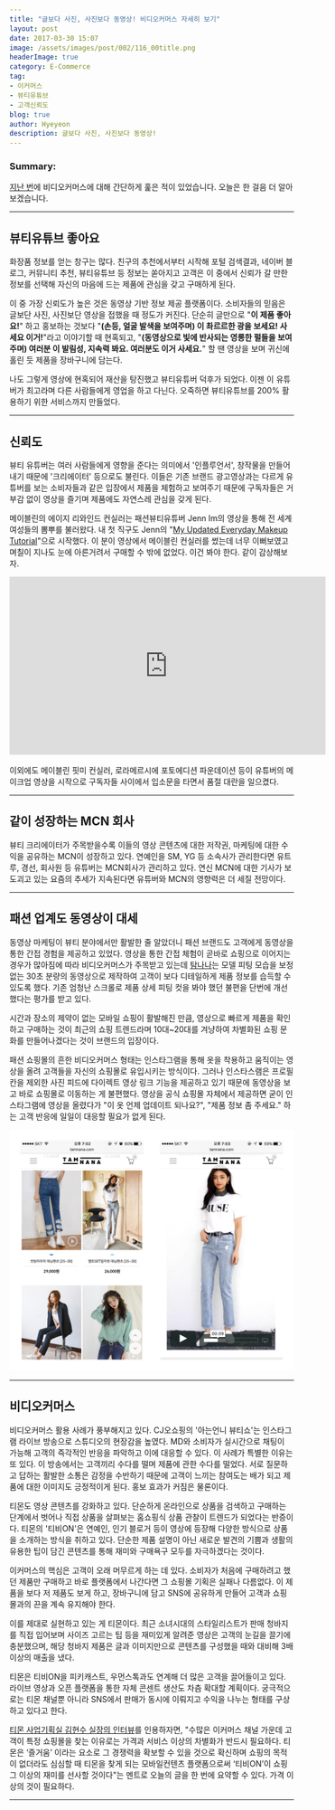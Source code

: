 ```yaml
---
title: "글보다 사진, 사진보다 동영상! 비디오커머스 자세히 보기"
layout: post
date: 2017-03-30 15:07
image: /assets/images/post/002/116_00title.png
headerImage: true
category: E-Commerce
tag:
- 이커머스
- 뷰티유튜브
- 고객신뢰도
blog: true
author: Hyeyeon
description: 글보다 사진, 사진보다 동영상!
---
```


### Summary:

[지난 번](https://imyeonn.github.io/blog/e-commerce/112/)에 비디오커머스에 대해 간단하게 훑은 적이 있었습니다. 오늘은 한 걸음 더 알아보겠습니다.

---

## 뷰티유튜브 좋아요

화장품 정보를 얻는 창구는 많다. 친구의 추천에서부터 시작해 포털 검색결과, 네이버 블로그, 커뮤니티 추천, 뷰티유튜브 등 정보는 쏟아지고 고객은 이 중에서 신뢰가 갈 만한 정보를 선택해 자신의 마음에 드는 제품에 관심을 갖고 구매하게 된다.

이 중 가장 신뢰도가 높은 것은 동영상 기반 정보 제공 플랫폼이다. 소비자들의 믿음은 글보단 사진, 사진보단 영상을 접했을 때 정도가 커진다. 단순히 글만으로 "**이 제품 좋아요!**" 하고 홍보하는 것보다 "**(손등, 얼굴 발색을 보여주며) 이 촤르르한 광을 보세요! 사세요 이거!**"라고 이야기할 때 현혹되고, "**(동영상으로 빛에 반사되는 영롱한 펄들을 보여주며) 여러분 이 발림성, 지속력 봐요. 여러분도 이거 사세요.**" 할 땐 영상을 보며 귀신에 홀린 듯 제품을 장바구니에 담는다.

나도 그렇게 영상에 현혹되어 재산을 탕진했고 뷰티유튜버 덕후가 되었다. 이젠 이 유튜버가 최고라며 다른 사람들에게 영업을 하고 다닌다. 오죽하면 뷰티유튜브를 200% 활용하기 위한 서비스까지 만들었다.

---

## 신뢰도

뷰티 유튜버는 여러 사람들에게 영향을 준다는 의미에서 '인플루언서', 창작물을 만들어내기 때문에 '크리에이터' 등으로도 불린다. 이들은 기존 브랜드 광고영상과는 다르게 유튜버를 보는 소비자들과 같은 입장에서 제품을 체험하고 보여주기 때문에 구독자들은 거부감 없이 영상을 즐기며 제품에도 자연스레 관심을 갖게 된다.

메이블린의 에이지 리와인드 컨실러는 패션뷰티유튜버 Jenn Im의 영상을 통해 전 세계 여성들의 뽐뿌를 불러왔다. 내 첫 직구도 Jenn의 "[My Updated Everyday Makeup Tutorial](https://www.youtube.com/watch?v=TvKymDP85JI&list=PLPeJxVcD-gmaikAZTUsAGiLwuhqwZ49kp&index=23)"으로 시작했다. 이 분이 영상에서 메이블린 컨실러를 썼는데 너무 이뻐보였고 며칠이 지나도 눈에 아른거려서 구매할 수 밖에 없었다. 이건 봐야 한다. 같이 감상해보자.

<p align="middle">
<iframe width="560" height="315" src="https://www.youtube.com/embed/TvKymDP85JI?list=PLPeJxVcD-gmaikAZTUsAGiLwuhqwZ49kp" frameborder="0" allowfullscreen></iframe>
</p>

이외에도 메이블린 핏미 컨실러, 로라메르시에 포토에디션 파운데이션 등이 유튜버의 메이크업 영상을 시작으로 구독자들 사이에서 입소문을 타면서 품절 대란을 일으켰다.

---

## 같이 성장하는 MCN 회사

뷰티 크리에이터가 주목받을수록 이들의 영상 콘텐츠에 대한 저작권, 마케팅에 대한 수익을 공유하는 MCN이 성장하고 있다. 연예인을 SM, YG 등 소속사가 관리한다면 유트루, 경선, 회사원 등 유튜버는 MCN회사가 관리하고 있다. 연신 MCN에 대한 기사가 보도괴고 있는 요즘의 추세가 지속된다면 유튜버와 MCN의 영향력은 더 세질 전망이다.

---

## 패션 업계도 동영상이 대세

동영상 마케팅이 뷰티 분야에서만 활발한 줄 알았더니 패션 브랜드도 고객에게 동영상을 통한 간접 경험을 제공하고 있었다. 영상을 통한 간접 체험이 곧바로 쇼핑으로 이어지는 경우가 많아짐에 따라 비디오커머스가 주목받고 있는데 [탐나나](http://tamnana.com/)는 모델 피팅 모습을 보정 없는 30초 분량의 동영상으로 제작하여 고객이 보다 디테일하게 제품 정보를 습득할 수 있도록 했다. 기존 엄청난 스크롤로 제품 상세 피팅 컷을 봐야 했던 불편을 단번에 개선했다는 평가를 받고 있다.

시간과 장소의 제약이 없는 모바일 쇼핑이 활발해진 만큼, 영상으로 빠르게 제품을 확인하고 구매하는 것이 최근의 쇼핑 트렌드라며 10대~20대를 겨냥하여 차별화된 쇼핑 문화를 만들어나겠다는 것이 브랜드의 입장이다.

패션 쇼핑몰의 흔한 비디오커머스 형태는 인스타그램을 통해 옷을 착용하고 움직이는 영상을 올려 고객들을 자신의 쇼핑몰로 유입시키는 방식이다. 그러나 인스타스램은 프로필칸을 제외한 사진 피드에 다이렉트 영상 링크 기능을 제공하고 있기 때문에 동영상을 보고 바로 쇼핑몰로 이동하는 게 불편했다. 영상을 공식 쇼핑몰 자체에서 제공하면 굳이 인스타그램에 영상을 올렸다가 "이 옷 언제 업데이트 되나요?", "제품 정보 좀 주세요." 하는 고객 반응에 일일이 대응할 필요가 없게 된다.

![](/assets/images/post/002/116_01.png)

---

## 비디오커머스

비디오커머스 활용 사례가 풍부해지고 있다. CJ오쇼핑의 '아는언니 뷰티쇼'는 인스타그램 라이브 방송으로 스튜디오의 현장감을 높였다. MD와 소비자가 실시간으로 채팅이 가능해 고객의 즉각적인 반응을 파악하고 이에 대응할 수 있다. 이 사례가 특별한 이유는 또 있다. 이 방송에서는 고객끼리 수다를 떨며 제품에 관한 수다를 떨었다. 서로 질문하고 답하는 활발한 소통은 감정을 수반하기 때문에 고객이 느끼는 참여도는 배가 되고 제품에 대한 이미지도 긍정적이게 된다. 홍보 효과가 커짐은 물론이다.

티몬도 영상 콘텐츠를 강화하고 있다. 단순하게 온라인으로 상품을 검색하고 구매하는 단계에서 벗어나 직접 상품을 살펴보는 홈쇼핑식 상품 관찰이 트렌드가 되었다는 반증이다. 티몬의 '티비ON'은 연예인, 인기 블로거 등이 영상에 등장해 다양한 방식으로 상품을 소개하는 방식을 취하고 있다. 단순한 제품 설명이 아닌 새로운 발견의 기쁨과 생활의 유용한 팁이 담긴 콘텐츠를 통해 재미와 구매욕구 모두를 자극하겠다는 것이다.

이커머스의 핵심은 고객이 오래 머무르게 하는 데 있다. 소비자가 처음에 구매하려고 했던 제품만 구매하고 바로 플랫폼에서 나간다면 그 쇼핑몰 기획은 실패나 다름없다. 이 제품을 보다 저 제품도 보게 하고, 장바구니에 담고 SNS에 공유하게 만들어 고객과 쇼핑몰과의 끈을 계속 유지해야 한다.

이를 제대로 실현하고 있는 게 티몬이다. 최근 소녀시대의 스타일리스트가 판매 청바지를 직접 입어보며 사이즈 고르는 팁 등을 재미있게 알려준 영상은 고객의 눈길을 끌기에 충분했으며, 해당 청바지 제품은 글과 이미지만으로 콘텐츠를 구성했을 때와 대비해 3배 이상의 매출을 냈다.

티몬은 티비ON을 피키캐스트, 우먼스톡과도 연계해 더 많은 고객을 끌어들이고 있다. 라이브 영상과 오픈 플랫폼을 통한 자체 콘센트 생산도 차츰 확대할 계획이다. 궁극적으로는 티몬 채널뿐 아니라 SNS에서 판매가 동시에 이뤄지고 수익을 나누는 형태를 구상하고 있다고 한다.

[티몬 사업기획실 김현수 실장의 인터뷰](http://www.nextdaily.co.kr/news/article.html?id=20170322800019)를 인용하자면, "수많은 이커머스 채널 가운데 고객이 특정 쇼핑몰을 찾는 이유로는 가격과 서비스 이상의 차별화가 반드시 필요하다. 티몬은 ‘즐거움’ 이라는 요소로 그 경쟁력을 확보할 수 있을 것으로 확신하며 쇼핑의 목적이 없더라도 심심할 때 티몬을 찾게 되는 모바일컨텐츠 플랫폼으로써 ‘티비ON’이 쇼핑 그 이상의 재미를 선사할 것이다"는 멘트로 오늘의 글을 한 번에 요약할 수 있다. 가격 이상의 것이 필요하다.

---
